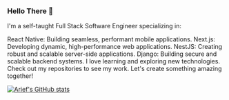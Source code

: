 ### Hello There 👋

I'm a self-taught Full Stack Software Engineer specializing in:

React Native: Building seamless, performant mobile applications.
Next.js: Developing dynamic, high-performance web applications.
NestJS: Creating robust and scalable server-side applications.
Django: Building secure and scalable backend systems.
I love learning and exploring new technologies. Check out my repositories to see my work. Let's create something amazing together!

[![Arief's GitHub stats](https://github-readme-stats.vercel.app/api?username=prabawa2222)](https://github.com/prabawa2222/github-readme-stats)
